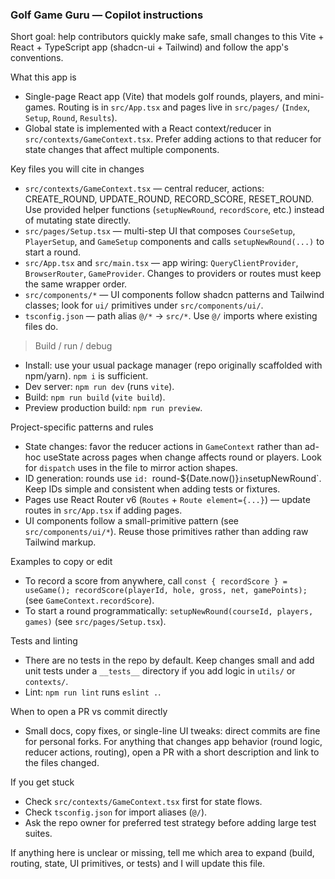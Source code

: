 ### Golf Game Guru — Copilot instructions

Short goal: help contributors quickly make safe, small changes to this Vite + React + TypeScript app (shadcn-ui + Tailwind) and follow the app's conventions.

What this app is
- Single-page React app (Vite) that models golf rounds, players, and mini-games. Routing is in `src/App.tsx` and pages live in `src/pages/` (`Index`, `Setup`, `Round`, `Results`).
- Global state is implemented with a React context/reducer in `src/contexts/GameContext.tsx`. Prefer adding actions to that reducer for state changes that affect multiple components.

Key files you will cite in changes
- `src/contexts/GameContext.tsx` — central reducer, actions: CREATE_ROUND, UPDATE_ROUND, RECORD_SCORE, RESET_ROUND. Use provided helper functions (`setupNewRound`, `recordScore`, etc.) instead of mutating state directly.
- `src/pages/Setup.tsx` — multi-step UI that composes `CourseSetup`, `PlayerSetup`, and `GameSetup` components and calls `setupNewRound(...)` to start a round.
- `src/App.tsx` and `src/main.tsx` — app wiring: `QueryClientProvider`, `BrowserRouter`, `GameProvider`. Changes to providers or routes must keep the same wrapper order.
- `src/components/*` — UI components follow shadcn patterns and Tailwind classes; look for `ui/` primitives under `src/components/ui/`.
- `tsconfig.json` — path alias `@/*` -> `src/*`. Use `@/` imports where existing files do.

> Build / run / debug
- Install: use your usual package manager (repo originally scaffolded with npm/yarn). `npm i` is sufficient.
- Dev server: `npm run dev` (runs `vite`).
- Build: `npm run build` (`vite build`).
- Preview production build: `npm run preview`.

Project-specific patterns and rules
- State changes: favor the reducer actions in `GameContext` rather than ad-hoc useState across pages when change affects round or players. Look for `dispatch` uses in the file to mirror action shapes.
- ID generation: rounds use `id: `round-${Date.now()}` in `setupNewRound`. Keep IDs simple and consistent when adding tests or fixtures.
- Pages use React Router v6 (`Routes` + `Route element={...}`) — update routes in `src/App.tsx` if adding pages.
- UI components follow a small-primitive pattern (see `src/components/ui/*`). Reuse those primitives rather than adding raw Tailwind markup.

Examples to copy or edit
- To record a score from anywhere, call `const { recordScore } = useGame(); recordScore(playerId, hole, gross, net, gamePoints);` (see `GameContext.recordScore`).
- To start a round programmatically: `setupNewRound(courseId, players, games)` (see `src/pages/Setup.tsx`).

Tests and linting
- There are no tests in the repo by default. Keep changes small and add unit tests under a `__tests__` directory if you add logic in `utils/` or `contexts/`.
- Lint: `npm run lint` runs `eslint .`.

When to open a PR vs commit directly
- Small docs, copy fixes, or single-line UI tweaks: direct commits are fine for personal forks. For anything that changes app behavior (round logic, reducer actions, routing), open a PR with a short description and link to the files changed.

If you get stuck
- Check `src/contexts/GameContext.tsx` first for state flows.
- Check `tsconfig.json` for import aliases (`@/`).
- Ask the repo owner for preferred test strategy before adding large test suites.

If anything here is unclear or missing, tell me which area to expand (build, routing, state, UI primitives, or tests) and I will update this file.
